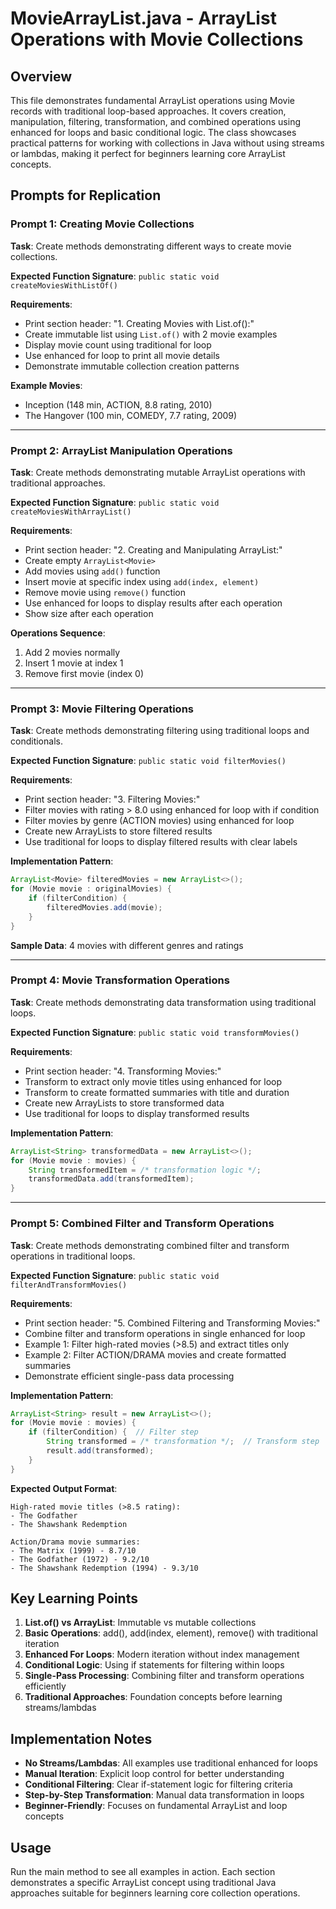 # MovieArrayList.java - ArrayList Operations with Movie Collections

## Overview
This file demonstrates fundamental ArrayList operations using Movie records with traditional loop-based approaches. It covers creation, manipulation, filtering, transformation, and combined operations using enhanced for loops and basic conditional logic. The class showcases practical patterns for working with collections in Java without using streams or lambdas, making it perfect for beginners learning core ArrayList concepts.

## Prompts for Replication

### Prompt 1: Creating Movie Collections
**Task**: Create methods demonstrating different ways to create movie collections.

**Expected Function Signature**: `public static void createMoviesWithListOf()`

**Requirements**:
- Print section header: "1. Creating Movies with List.of():"
- Create immutable list using `List.of()` with 2 movie examples
- Display movie count using traditional for loop
- Use enhanced for loop to print all movie details
- Demonstrate immutable collection creation patterns

**Example Movies**:
- Inception (148 min, ACTION, 8.8 rating, 2010)
- The Hangover (100 min, COMEDY, 7.7 rating, 2009)

---

### Prompt 2: ArrayList Manipulation Operations
**Task**: Create methods demonstrating mutable ArrayList operations with traditional approaches.

**Expected Function Signature**: `public static void createMoviesWithArrayList()`

**Requirements**:
- Print section header: "2. Creating and Manipulating ArrayList:"
- Create empty `ArrayList<Movie>`
- Add movies using `add()` function
- Insert movie at specific index using `add(index, element)`
- Remove movie using `remove()` function
- Use enhanced for loops to display results after each operation
- Show size after each operation

**Operations Sequence**:
1. Add 2 movies normally
2. Insert 1 movie at index 1
3. Remove first movie (index 0)

---

### Prompt 3: Movie Filtering Operations
**Task**: Create methods demonstrating filtering using traditional loops and conditionals.

**Expected Function Signature**: `public static void filterMovies()`

**Requirements**:
- Print section header: "3. Filtering Movies:"
- Filter movies with rating > 8.0 using enhanced for loop with if condition
- Filter movies by genre (ACTION movies) using enhanced for loop
- Create new ArrayLists to store filtered results
- Use traditional for loops to display filtered results with clear labels

**Implementation Pattern**:
```java
ArrayList<Movie> filteredMovies = new ArrayList<>();
for (Movie movie : originalMovies) {
    if (filterCondition) {
        filteredMovies.add(movie);
    }
}
```

**Sample Data**: 4 movies with different genres and ratings

---

### Prompt 4: Movie Transformation Operations
**Task**: Create methods demonstrating data transformation using traditional loops.

**Expected Function Signature**: `public static void transformMovies()`

**Requirements**:
- Print section header: "4. Transforming Movies:"
- Transform to extract only movie titles using enhanced for loop
- Transform to create formatted summaries with title and duration
- Create new ArrayLists to store transformed data
- Use traditional for loops to display transformed results

**Implementation Pattern**:
```java
ArrayList<String> transformedData = new ArrayList<>();
for (Movie movie : movies) {
    String transformedItem = /* transformation logic */;
    transformedData.add(transformedItem);
}
```

---

### Prompt 5: Combined Filter and Transform Operations
**Task**: Create methods demonstrating combined filter and transform operations in traditional loops.

**Expected Function Signature**: `public static void filterAndTransformMovies()`

**Requirements**:
- Print section header: "5. Combined Filtering and Transforming Movies:"
- Combine filter and transform operations in single enhanced for loop
- Example 1: Filter high-rated movies (>8.5) and extract titles only
- Example 2: Filter ACTION/DRAMA movies and create formatted summaries
- Demonstrate efficient single-pass data processing

**Implementation Pattern**:
```java
ArrayList<String> result = new ArrayList<>();
for (Movie movie : movies) {
    if (filterCondition) {  // Filter step
        String transformed = /* transformation */;  // Transform step
        result.add(transformed);
    }
}
```

**Expected Output Format**:
```
High-rated movie titles (>8.5 rating):
- The Godfather
- The Shawshank Redemption

Action/Drama movie summaries:
- The Matrix (1999) - 8.7/10
- The Godfather (1972) - 9.2/10
- The Shawshank Redemption (1994) - 9.3/10
```

## Key Learning Points

1. **List.of() vs ArrayList**: Immutable vs mutable collections
2. **Basic Operations**: add(), add(index, element), remove() with traditional iteration
3. **Enhanced For Loops**: Modern iteration without index management
4. **Conditional Logic**: Using if statements for filtering within loops
5. **Single-Pass Processing**: Combining filter and transform operations efficiently
6. **Traditional Approaches**: Foundation concepts before learning streams/lambdas

## Implementation Notes

- **No Streams/Lambdas**: All examples use traditional enhanced for loops
- **Manual Iteration**: Explicit loop control for better understanding
- **Conditional Filtering**: Clear if-statement logic for filtering criteria
- **Step-by-Step Transformation**: Manual data transformation in loops
- **Beginner-Friendly**: Focuses on fundamental ArrayList and loop concepts

## Usage
Run the main method to see all examples in action. Each section demonstrates a specific ArrayList concept using traditional Java approaches suitable for beginners learning core collection operations.
